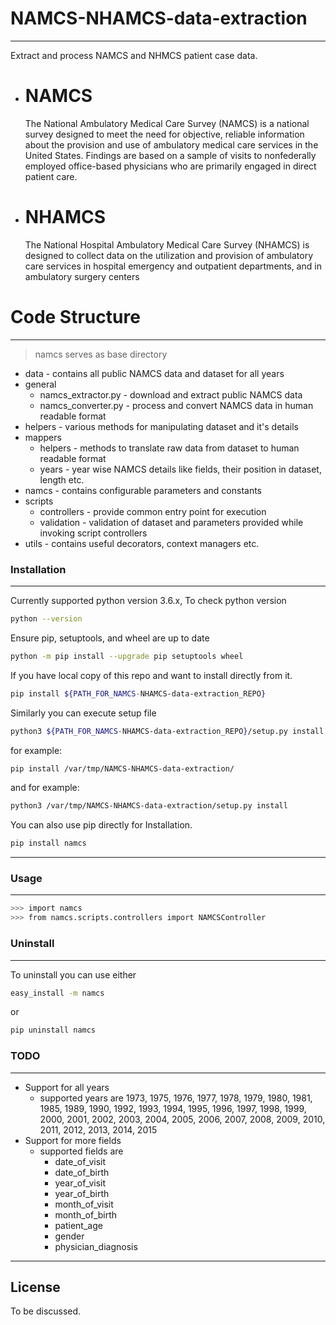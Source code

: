 # NAMCS-NHAMCS-data-extraction
------
Extract and process NAMCS and NHMCS patient case data.
  - # NAMCS
    The National Ambulatory Medical Care Survey (NAMCS) is a national survey designed to meet the need for objective, reliable information about the provision and use of ambulatory medical care services in the United States. Findings are based on a sample of visits to nonfederally employed office-based physicians who are primarily engaged in direct patient care.
  - # NHAMCS
    The National Hospital Ambulatory Medical Care Survey (NHAMCS) is designed to collect data on the utilization and provision of ambulatory care services in hospital emergency and outpatient departments, and in ambulatory surgery centers

# Code Structure
--------
>   namcs serves as base directory
  * data  - contains all public NAMCS data and dataset for all years
  * general
    - namcs_extractor.py - download and extract public NAMCS data
    -  namcs_converter.py - process and convert NAMCS data in human readable format
* helpers - various methods for manipulating dataset and it's details
* mappers
    - helpers - methods to translate raw data from dataset to human readable format
    - years - year wise NAMCS details like fields, their position in dataset, length etc.
* namcs - contains configurable parameters and constants
* scripts
    - controllers - provide common entry point for execution
    - validation - validation of dataset and parameters provided while invoking script controllers
* utils - contains useful decorators, context managers etc.

### Installation
-----
Currently supported python version 3.6.x,
To check python version
```sh
python --version
```
Ensure pip, setuptools, and wheel are up to date
```sh
python -m pip install --upgrade pip setuptools wheel
```
If you have local copy of this repo and want to install directly from it.
```sh
pip install ${PATH_FOR_NAMCS-NHAMCS-data-extraction_REPO}
```
Similarly you can execute setup file
```sh
python3 ${PATH_FOR_NAMCS-NHAMCS-data-extraction_REPO}/setup.py install
```
for example:
```sh
pip install /var/tmp/NAMCS-NHAMCS-data-extraction/
```
and
for example:
```sh
python3 /var/tmp/NAMCS-NHAMCS-data-extraction/setup.py install
```
You can also use pip directly for Installation.
```sh
pip install namcs
```
-----
### Usage
-----
```sh
>>> import namcs
>>> from namcs.scripts.controllers import NAMCSController
```
### Uninstall
-----
To uninstall you can use either
```sh
easy_install -m namcs
```
or
```sh
pip uninstall namcs
```
### TODO
-----
- Support for all years
    - supported years are 1973, 1975, 1976, 1977, 1978, 1979, 1980, 1981, 1985, 1989, 1990, 1992, 1993, 1994, 1995, 1996, 1997, 1998, 1999, 2000, 2001, 2002, 2003, 2004, 2005, 2006, 2007, 2008, 2009, 2010, 2011, 2012, 2013, 2014, 2015
 - Support for more fields
    - supported fields are
        - date_of_visit
        - date_of_birth
        - year_of_visit
        - year_of_birth
        - month_of_visit
        - month_of_birth
        - patient_age
        - gender
        - physician_diagnosis
 ---
License
----
To be discussed.